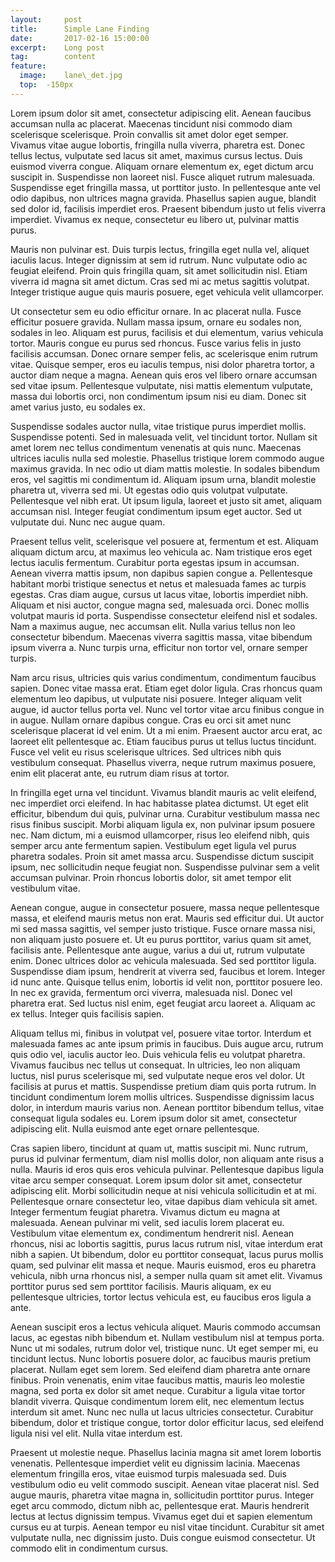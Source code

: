 ```yaml
---
layout:     post
title:      Simple Lane Finding
date:       2017-02-16 15:00:00
excerpt:    Long post
tag: 		content
feature:
  image: 	lane\_det.jpg
  top: 	-150px
---
```




Lorem ipsum dolor sit amet, consectetur adipiscing elit. Aenean faucibus accumsan nulla ac placerat. Maecenas tincidunt nisi commodo diam scelerisque scelerisque. Proin convallis sit amet dolor eget semper. Vivamus vitae augue lobortis, fringilla nulla viverra, pharetra est. Donec tellus lectus, vulputate sed lacus sit amet, maximus cursus lectus. Duis euismod viverra congue. Aliquam ornare elementum ex, eget dictum arcu suscipit in. Suspendisse non laoreet nisl. Fusce aliquet rutrum malesuada. Suspendisse eget fringilla massa, ut porttitor justo. In pellentesque ante vel odio dapibus, non ultrices magna gravida. Phasellus sapien augue, blandit sed dolor id, facilisis imperdiet eros. Praesent bibendum justo ut felis viverra imperdiet. Vivamus ex neque, consectetur eu libero ut, pulvinar mattis purus.

Mauris non pulvinar est. Duis turpis lectus, fringilla eget nulla vel, aliquet iaculis lacus. Integer dignissim at sem id rutrum. Nunc vulputate odio ac feugiat eleifend. Proin quis fringilla quam, sit amet sollicitudin nisl. Etiam viverra id magna sit amet dictum. Cras sed mi ac metus sagittis volutpat. Integer tristique augue quis mauris posuere, eget vehicula velit ullamcorper.

Ut consectetur sem eu odio efficitur ornare. In ac placerat nulla. Fusce efficitur posuere gravida. Nullam massa ipsum, ornare eu sodales non, sodales in leo. Aliquam est purus, facilisis et dui elementum, varius vehicula tortor. Mauris congue eu purus sed rhoncus. Fusce varius felis in justo facilisis accumsan. Donec ornare semper felis, ac scelerisque enim rutrum vitae. Quisque semper, eros eu iaculis tempus, nisi dolor pharetra tortor, a auctor diam neque a magna. Aenean quis eros vel libero ornare accumsan sed vitae ipsum. Pellentesque vulputate, nisi mattis elementum vulputate, massa dui lobortis orci, non condimentum ipsum nisi eu diam. Donec sit amet varius justo, eu sodales ex.

Suspendisse sodales auctor nulla, vitae tristique purus imperdiet mollis. Suspendisse potenti. Sed in malesuada velit, vel tincidunt tortor. Nullam sit amet lorem nec tellus condimentum venenatis at quis nunc. Maecenas ultrices iaculis nulla sed molestie. Phasellus tristique lorem commodo augue maximus gravida. In nec odio ut diam mattis molestie. In sodales bibendum eros, vel sagittis mi condimentum id. Aliquam ipsum urna, blandit molestie pharetra ut, viverra sed mi. Ut egestas odio quis volutpat vulputate. Pellentesque vel nibh erat. Ut ipsum ligula, laoreet et justo sit amet, aliquam accumsan nisl. Integer feugiat condimentum ipsum eget auctor. Sed ut vulputate dui. Nunc nec augue quam.

Praesent tellus velit, scelerisque vel posuere at, fermentum et est. Aliquam aliquam dictum arcu, at maximus leo vehicula ac. Nam tristique eros eget lectus iaculis fermentum. Curabitur porta egestas ipsum in accumsan. Aenean viverra mattis ipsum, non dapibus sapien congue a. Pellentesque habitant morbi tristique senectus et netus et malesuada fames ac turpis egestas. Cras diam augue, cursus ut lacus vitae, lobortis imperdiet nibh. Aliquam et nisi auctor, congue magna sed, malesuada orci. Donec mollis volutpat mauris id porta. Suspendisse consectetur eleifend nisl et sodales. Nam a maximus augue, nec accumsan elit. Nulla varius tellus non leo consectetur bibendum. Maecenas viverra sagittis massa, vitae bibendum ipsum viverra a. Nunc turpis urna, efficitur non tortor vel, ornare semper turpis.

Nam arcu risus, ultricies quis varius condimentum, condimentum faucibus sapien. Donec vitae massa erat. Etiam eget dolor ligula. Cras rhoncus quam elementum leo dapibus, ut vulputate nisi posuere. Integer aliquam velit augue, id auctor tellus porta vel. Nunc vel tortor vitae arcu finibus congue in in augue. Nullam ornare dapibus congue. Cras eu orci sit amet nunc scelerisque placerat id vel enim. Ut a mi enim. Praesent auctor arcu erat, ac laoreet elit pellentesque ac. Etiam faucibus purus ut tellus luctus tincidunt. Fusce vel velit eu risus scelerisque ultrices. Sed ultrices nibh quis vestibulum consequat. Phasellus viverra, neque rutrum maximus posuere, enim elit placerat ante, eu rutrum diam risus at tortor.

In fringilla eget urna vel tincidunt. Vivamus blandit mauris ac velit eleifend, nec imperdiet orci eleifend. In hac habitasse platea dictumst. Ut eget elit efficitur, bibendum dui quis, pulvinar urna. Curabitur vestibulum massa nec risus finibus suscipit. Morbi aliquam ligula ex, non pulvinar ipsum posuere nec. Nam dictum, mi a euismod ullamcorper, risus leo eleifend nibh, quis semper arcu ante fermentum sapien. Vestibulum eget ligula vel purus pharetra sodales. Proin sit amet massa arcu. Suspendisse dictum suscipit ipsum, nec sollicitudin neque feugiat non. Suspendisse pulvinar sem a velit accumsan pulvinar. Proin rhoncus lobortis dolor, sit amet tempor elit vestibulum vitae.

Aenean congue, augue in consectetur posuere, massa neque pellentesque massa, et eleifend mauris metus non erat. Mauris sed efficitur dui. Ut auctor mi sed massa sagittis, vel semper justo tristique. Fusce ornare massa nisi, non aliquam justo posuere et. Ut eu purus porttitor, varius quam sit amet, facilisis ante. Pellentesque ante augue, varius a dui ut, rutrum vulputate enim. Donec ultrices dolor ac vehicula malesuada. Sed sed porttitor ligula. Suspendisse diam ipsum, hendrerit at viverra sed, faucibus et lorem. Integer id nunc ante. Quisque tellus enim, lobortis id velit non, porttitor posuere leo. In nec ex gravida, fermentum orci viverra, malesuada nisl. Donec vel pharetra erat. Sed luctus nisl enim, eget feugiat arcu laoreet a. Aliquam ac ex tellus. Integer quis facilisis sapien.

Aliquam tellus mi, finibus in volutpat vel, posuere vitae tortor. Interdum et malesuada fames ac ante ipsum primis in faucibus. Duis augue arcu, rutrum quis odio vel, iaculis auctor leo. Duis vehicula felis eu volutpat pharetra. Vivamus faucibus nec tellus ut consequat. In ultricies, leo non aliquam luctus, nisl purus scelerisque mi, sed vulputate neque eros vel dolor. Ut facilisis at purus et mattis. Suspendisse pretium diam quis porta rutrum. In tincidunt condimentum lorem mollis ultrices. Suspendisse dignissim lacus dolor, in interdum mauris varius non. Aenean porttitor bibendum tellus, vitae consequat ligula sodales eu. Lorem ipsum dolor sit amet, consectetur adipiscing elit. Nulla euismod ante eget ornare pellentesque.

Cras sapien libero, tincidunt at quam ut, mattis suscipit mi. Nunc rutrum, purus id pulvinar fermentum, diam nisl mollis dolor, non aliquam ante risus a nulla. Mauris id eros quis eros vehicula pulvinar. Pellentesque dapibus ligula vitae arcu semper consequat. Lorem ipsum dolor sit amet, consectetur adipiscing elit. Morbi sollicitudin neque at nisi vehicula sollicitudin et at mi. Pellentesque ornare consectetur leo, vitae dapibus diam vehicula sit amet. Integer fermentum feugiat pharetra. Vivamus dictum eu magna at malesuada. Aenean pulvinar mi velit, sed iaculis lorem placerat eu. Vestibulum vitae elementum ex, condimentum hendrerit nisl. Aenean rhoncus, nisi ac lobortis sagittis, purus lacus rutrum nisl, vitae interdum erat nibh a sapien. Ut bibendum, dolor eu porttitor consequat, lacus purus mollis quam, sed pulvinar elit massa et neque. Mauris euismod, eros eu pharetra vehicula, nibh urna rhoncus nisl, a semper nulla quam sit amet elit. Vivamus porttitor purus sed sem porttitor facilisis. Mauris aliquam, ex eu pellentesque ultricies, tortor lectus vehicula est, eu faucibus eros ligula a ante.

Aenean suscipit eros a lectus vehicula aliquet. Mauris commodo accumsan lacus, ac egestas nibh bibendum et. Nullam vestibulum nisl at tempus porta. Nunc ut mi sodales, rutrum dolor vel, tristique nunc. Ut eget semper mi, eu tincidunt lectus. Nunc lobortis posuere dolor, ac faucibus mauris pretium placerat. Nullam eget sem lorem. Sed eleifend diam pharetra ante ornare finibus. Proin venenatis, enim vitae faucibus mattis, mauris leo molestie magna, sed porta ex dolor sit amet neque. Curabitur a ligula vitae tortor blandit viverra. Quisque condimentum lorem elit, nec elementum lectus interdum sit amet. Nunc nec nulla ut lacus ultricies consectetur. Curabitur bibendum, dolor et tristique congue, tortor dolor efficitur lacus, sed eleifend ligula nisi vel elit. Nulla vitae interdum est.

Praesent ut molestie neque. Phasellus lacinia magna sit amet lorem lobortis venenatis. Pellentesque imperdiet velit eu dignissim lacinia. Maecenas elementum fringilla eros, vitae euismod turpis malesuada sed. Duis vestibulum odio eu velit commodo suscipit. Aenean vitae placerat nisl. Sed augue mauris, pharetra vitae magna in, sollicitudin porttitor purus. Integer eget arcu commodo, dictum nibh ac, pellentesque erat. Mauris hendrerit lectus at lectus dignissim tempus. Vivamus eget dui et sapien elementum cursus eu at turpis. Aenean tempor eu nisl vitae tincidunt. Curabitur sit amet vulputate nulla, nec dignissim justo. Duis congue euismod consectetur. Ut commodo elit in condimentum cursus. 

